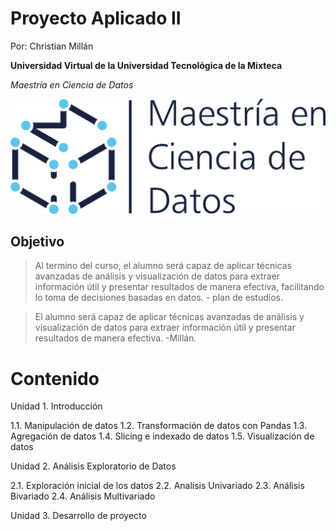 # Proyecto Aplicado II

Por: Christian Millán

**Universidad Virtual de la Universidad Tecnológica de la Mixteca**

*Maestría en Ciencia de Datos*


![mcd](mcd.png)

## Objetivo 

> Al termino del curso, el alumno será capaz de aplicar técnicas avanzadas de análisis y visualización de datos para extraer información útil y presentar resultados de manera efectiva, facilitando lo toma de decisiones basadas en datos. - plan de estudios.

> El alumno será capaz de aplicar técnicas avanzadas de análisis y visualización de datos para extraer información útil y presentar resultados de manera efectiva.  -Millán.

# Contenido

Unidad 1. Introducción

1.1. Manipulación de datos
1.2. Transformación de datos con Pandas
1.3. Agregación de datos
1.4. Slicing e indexado de datos
1.5. Visualización de datos

Unidad 2. Análisis Exploratorio de Datos

2.1. Exploración inicial de los datos
2.2. Analisis Univariado
2.3. Análisis Bivariado
2.4. Análisis Multivariado

Unidad 3. Desarrollo de proyecto 